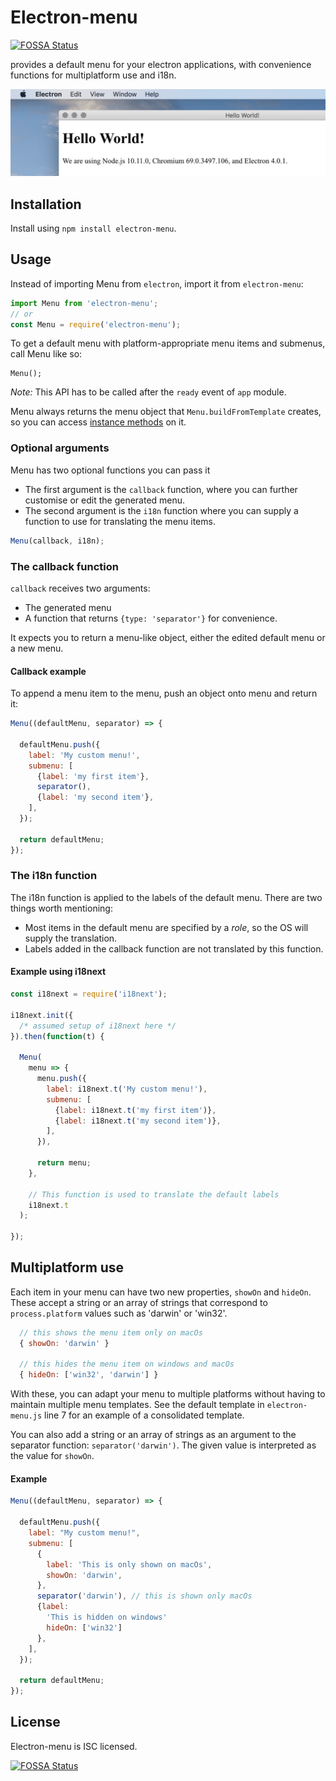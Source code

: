 # Electron-menu
[![FOSSA Status](https://app.fossa.io/api/projects/git%2Bgithub.com%2FKilian%2Felectron-create-menu.svg?type=shield)](https://app.fossa.io/projects/git%2Bgithub.com%2FKilian%2Felectron-create-menu?ref=badge_shield)


provides a default menu for your electron applications, with convenience functions for multiplatform use and i18n.

<img src="example.png">

## Installation

Install using `npm install electron-menu`.

## Usage

Instead of importing Menu from `electron`, import it from `electron-menu`:

``` js
import Menu from 'electron-menu';
// or
const Menu = require('electron-menu');
```

To get a default menu with platform-appropriate menu items and submenus, call Menu like so:
```
Menu();
```

*Note:* This API has to be called after the `ready` event of `app` module.

Menu always returns the menu object that `Menu.buildFromTemplate` creates, so you can access [instance methods](https://electronjs.org/docs/api/menu#instance-methods) on it.

### Optional arguments
Menu has two optional functions you can pass it

* The first argument is the `callback` function, where you can further customise or edit the generated menu.
* The second argument is the `i18n` function where you can supply a function to use for translating the menu items.

```js
Menu(callback, i18n);
```

### The callback function
`callback` receives two arguments:
* The generated menu
* A function that returns `{type: 'separator'}` for convenience.

It expects you to return a menu-like object, either the edited default menu or a new menu.

#### Callback example
To append a menu item to the menu, push an object onto menu and return it:
```js
Menu((defaultMenu, separator) => {

  defaultMenu.push({
    label: 'My custom menu!',
    submenu: [
      {label: 'my first item'},
      separator(),
      {label: 'my second item'},
    ],
  });

  return defaultMenu;
});
```

### The i18n function
The i18n function is applied to the labels of the default menu. There are two things worth mentioning:

* Most items in the default menu are specified by a _role_, so the OS will supply the translation.
* Labels added in the callback function are not translated by this function.

#### Example using i18next
```js
const i18next = require('i18next');

i18next.init({
  /* assumed setup of i18next here */
}).then(function(t) {

  Menu(
    menu => {
      menu.push({
        label: i18next.t('My custom menu!'),
        submenu: [
          {label: i18next.t('my first item')},
          {label: i18next.t('my second item')},
        ],
      }),

      return menu;
    },

    // This function is used to translate the default labels
    i18next.t
  );

});
```

## Multiplatform use
Each item in your menu can have two new properties, `showOn` and `hideOn`. These accept a string or an array of strings that correspond to `process.platform` values such as 'darwin' or 'win32'.

```js
  // this shows the menu item only on macOs
  { showOn: 'darwin' }

  // this hides the menu item on windows and macOs
  { hideOn: ['win32', 'darwin'] }
```

With these, you can adapt your menu to multiple platforms without having to maintain multiple menu templates. See the default template in `electron-menu.js` line 7 for an example of a consolidated template.

You can also add a string or an array of strings as an argument to the separator function: `separator('darwin')`. The given value is interpreted as the value for `showOn`.

#### Example
```js
Menu((defaultMenu, separator) => {

  defaultMenu.push({
    label: "My custom menu!",
    submenu: [
      {
        label: 'This is only shown on macOs',
        showOn: 'darwin',
      },
      separator('darwin'), // this is shown only macOs
      {label:
        'This is hidden on windows'
        hideOn: ['win32']
      },
    ],
  });

  return defaultMenu;
});
```
## License
Electron-menu is ISC licensed.


[![FOSSA Status](https://app.fossa.io/api/projects/git%2Bgithub.com%2FKilian%2Felectron-create-menu.svg?type=large)](https://app.fossa.io/projects/git%2Bgithub.com%2FKilian%2Felectron-create-menu?ref=badge_large)
